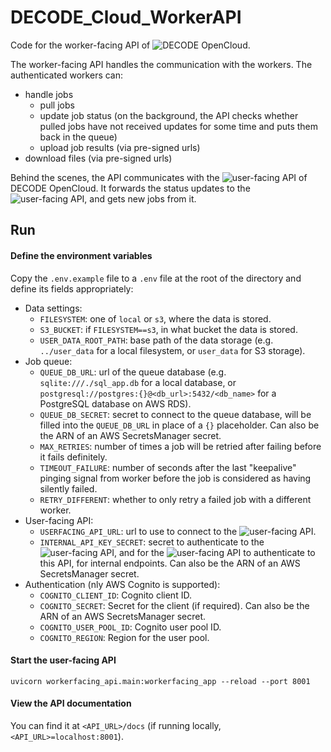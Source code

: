 # DECODE_Cloud_WorkerAPI

Code for the worker-facing API of ![DECODE OpenCloud](https://github.com/ries-lab/DECODE_Cloud_Documentation).  

The worker-facing API handles the communication with the workers.
The authenticated workers can:
 * handle jobs
   * pull jobs
   * update job status (on the background, the API checks whether pulled jobs have not received updates for some time and puts them back in the queue)
   * upload job results (via pre-signed urls)
 * download files (via pre-signed urls)

Behind the scenes, the API communicates with the ![user-facing API](https://github.com/ries-lab/DECODE_Cloud_UserAPI) of DECODE OpenCloud.
It forwards the status updates to the ![user-facing API](https://github.com/ries-lab/DECODE_Cloud_UserAPI), and gets new jobs from it.

## Run
#### Define the environment variables
Copy the `.env.example` file to a `.env` file at the root of the directory and define its fields appropriately:
 - Data settings:
   - `FILESYSTEM`: one of `local` or `s3`, where the data is stored.
   - `S3_BUCKET`: if `FILESYSTEM==s3`, in what bucket the data is stored.
   - `USER_DATA_ROOT_PATH`: base path of the data storage (e.g. `../user_data` for a local filesystem, or `user_data` for S3 storage).
 - Job queue:
   - `QUEUE_DB_URL`: url of the queue database (e.g. `sqlite:///./sql_app.db` for a local database, or `postgresql://postgres:{}@<db_url>:5432/<db_name>` for a PostgreSQL database on AWS RDS).
   - `QUEUE_DB_SECRET`: secret to connect to the queue database, will be filled into the `QUEUE_DB_URL` in place of a `{}` placeholder. Can also be the ARN of an AWS SecretsManager secret.
   - `MAX_RETRIES`: number of times a job will be retried after failing before it fails definitely.
   - `TIMEOUT_FAILURE`: number of seconds after the last "keepalive" pinging signal from worker before the job is considered as having silently failed.
   - `RETRY_DIFFERENT`: whether to only retry a failed job with a different worker.
 - User-facing API:
   - `USERFACING_API_URL`: url to use to connect to the ![user-facing API](https://github.com/ries-lab/DECODE_Cloud_UserAPI).
   - `INTERNAL_API_KEY_SECRET`: secret to authenticate to the ![user-facing API](https://github.com/ries-lab/DECODE_Cloud_UserAPI), and for the ![user-facing API](https://github.com/ries-lab/DECODE_Cloud_UserAPI) to authenticate to this API, for internal endpoints. Can also be the ARN of an AWS SecretsManager secret.
 - Authentication (nly AWS Cognito is supported):
   - `COGNITO_CLIENT_ID`: Cognito client ID.
   - `COGNITO_SECRET`: Secret for the client (if required). Can also be the ARN of an AWS SecretsManager secret.
   - `COGNITO_USER_POOL_ID`: Cognito user pool ID.
   - `COGNITO_REGION`: Region for the user pool.

#### Start the user-facing API
`uvicorn workerfacing_api.main:workerfacing_app --reload --port 8001`

#### View the API documentation
You can find it at `<API_URL>/docs` (if running locally, `<API_URL>=localhost:8001`).
